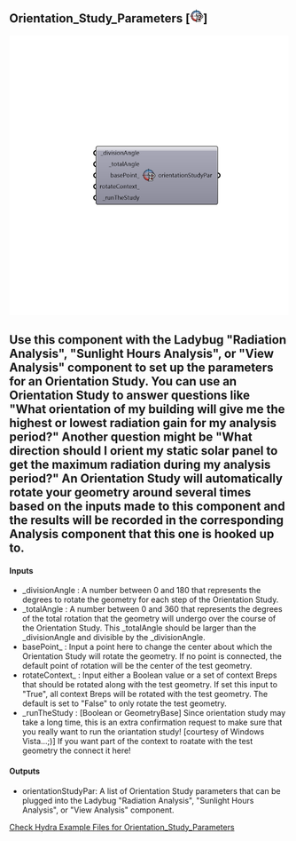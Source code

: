 ## Orientation_Study_Parameters [![IMAGE](images/icons/Orientation_Study_Parameters.png)]

![IMAGE](images/components/Orientation_Study_Parameters.png)

Use this component with the Ladybug "Radiation Analysis", "Sunlight Hours Analysis", or "View Analysis" component to set up the parameters for an Orientation Study.
 You can use an Orientation Study to answer questions like "What orientation of my building will give me the highest or lowest radiation gain for my analysis period?"
 Another question might be "What direction should I orient my static solar panel to get the maximum radiation during my analysis period?"
 An Orientation Study will automatically rotate your geometry around several times based on the inputs made to this component and the results will be recorded in the corresponding Analysis component that this one is hooked up to.
 -
 

#### Inputs
* _divisionAngle <Required>: A number between 0 and 180 that represents the degrees to rotate the geometry for each step of the Orientation Study.
* _totalAngle <Required>: A number between 0 and 360 that represents the degrees of the total rotation that the geometry will undergo over the course of the Orientation Study. This _totalAngle should be larger than the _divisionAngle and divisible by the _divisionAngle.
* basePoint_ <Optional>: Input a point here to change the center about which the Orientation Study will rotate the geometry. If no point is connected, the default point of rotation will be the center of the test geometry.
* rotateContext_ <Optional>: Input either a Boolean value or a set of context Breps that should be rotated along with the test geometry. If set this input to "True", all context Breps will be rotated with the test geometry.  The default is set to "False" to only rotate the test geometry.
* _runTheStudy <Required>: [Boolean or GeometryBase] Since orientation study may take a long time, this is an extra
 confirmation request to make sure that you really want to run the oriantation study!
 [courtesy of Windows Vista...;)] If you want part of the context to roatate with the test geometry the connect it here!

#### Outputs
* orientationStudyPar: A list of Orientation Study parameters that can be plugged into the Ladybug "Radiation Analysis", "Sunlight Hours Analysis", or "View Analysis" component.


[Check Hydra Example Files for Orientation_Study_Parameters](https://hydrashare.github.io/hydra/index.html?keywords=Orientation_Study_Parameters)